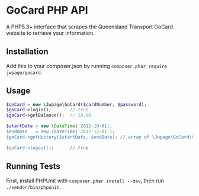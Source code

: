 # GoCard PHP API 

A PHP5.3+ interface that scrapes the Queensland Transport GoCard website to
retrieve your information.

## Installation

Add this to your composer.json by running 
`composer.phar require jwpage/gocard`.

## Usage

```php
$goCard = new \Jwpage\GoCard($cardNumber, $password);
$goCard->login();       // true
$goCard->getBalance();  // 10.00

$startDate = new \DateTime('2012-10-01);
$endDate   = new \DateTime('2012-12-01');
$goCard->getHistory($startDate, $endDate); // array of \Jwpage\GoCard\History items

$goCard->logout();      // true
```

## Running Tests

First, install PHPUnit with `composer.phar install --dev`, then run 
`./vendor/bin/phpunit`.

